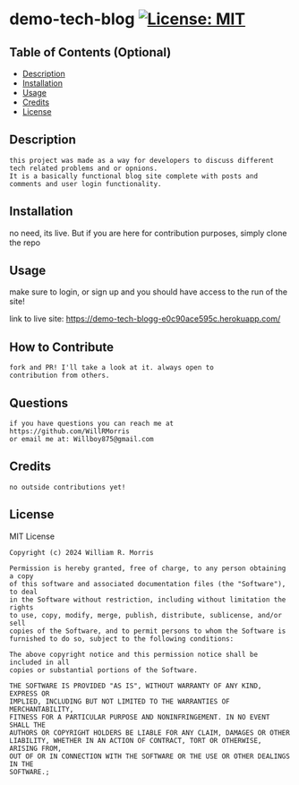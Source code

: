 # demo-tech-blog [![License: MIT](https://img.shields.io/badge/License-MIT-yellow.svg)](https://opensource.org/licenses/MIT)
      
  ## Table of Contents (Optional)
  
  - [Description](#Descripton)
  - [Installation](#installation)
  - [Usage](#usage)
  - [Credits](#credits)
  - [License](#license)
  
  ## Description
    this project was made as a way for developers to discuss different tech related problems and or opnions. 
    It is a basically functional blog site complete with posts and comments and user login functionality.

  ## Installation
no need, its live. But if you are here for contribution purposes, simply clone the repo

  ## Usage
make sure to login, or sign up and you should have access to the run of the site!

  link to live site: https://demo-tech-blogg-e0c90ace595c.herokuapp.com/ 
  
  ## How to Contribute
    fork and PR! I'll take a look at it. always open to 
    contribution from others.

  ## Questions
    if you have questions you can reach me at
    https://github.com/WillRMorris
    or email me at: Willboy875@gmail.com

  ## Credits
    no outside contributions yet!

  ## License
  MIT License

    Copyright (c) 2024 William R. Morris
    
    Permission is hereby granted, free of charge, to any person obtaining a copy
    of this software and associated documentation files (the "Software"), to deal
    in the Software without restriction, including without limitation the rights
    to use, copy, modify, merge, publish, distribute, sublicense, and/or sell
    copies of the Software, and to permit persons to whom the Software is
    furnished to do so, subject to the following conditions:
    
    The above copyright notice and this permission notice shall be included in all
    copies or substantial portions of the Software.
    
    THE SOFTWARE IS PROVIDED "AS IS", WITHOUT WARRANTY OF ANY KIND, EXPRESS OR
    IMPLIED, INCLUDING BUT NOT LIMITED TO THE WARRANTIES OF MERCHANTABILITY,
    FITNESS FOR A PARTICULAR PURPOSE AND NONINFRINGEMENT. IN NO EVENT SHALL THE
    AUTHORS OR COPYRIGHT HOLDERS BE LIABLE FOR ANY CLAIM, DAMAGES OR OTHER
    LIABILITY, WHETHER IN AN ACTION OF CONTRACT, TORT OR OTHERWISE, ARISING FROM,
    OUT OF OR IN CONNECTION WITH THE SOFTWARE OR THE USE OR OTHER DEALINGS IN THE
    SOFTWARE.;
  

